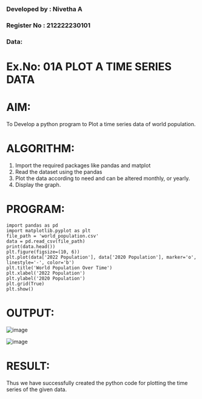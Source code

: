 ###  Developed by : Nivetha A
### Register No : 212222230101
### Data:

# Ex.No: 01A PLOT A TIME SERIES DATA

# AIM:
To Develop a python program to Plot a time series data of world population.

# ALGORITHM:
1. Import the required packages like pandas and matplot
2. Read the dataset using the pandas
3. Plot the data according to need and can be altered monthly, or yearly.
4. Display the graph.
# PROGRAM:
```
import pandas as pd
import matplotlib.pyplot as plt
file_path = 'world_population.csv'  
data = pd.read_csv(file_path)
print(data.head())
plt.figure(figsize=(10, 6))
plt.plot(data['2022 Population'], data['2020 Population'], marker='o', linestyle='-', color='b')
plt.title('World Population Over Time')
plt.xlabel('2022 Population')
plt.ylabel('2020 Population')
plt.grid(True)
plt.show()
```

# OUTPUT:

![image](https://github.com/user-attachments/assets/aefdbbeb-2c2b-45e1-91bb-3db4e482662e)


![image](https://github.com/user-attachments/assets/14da74a3-5113-46ad-b27a-ee521972a9e4)

# RESULT:
Thus we have successfully created the python code for plotting the time series of the given data.
